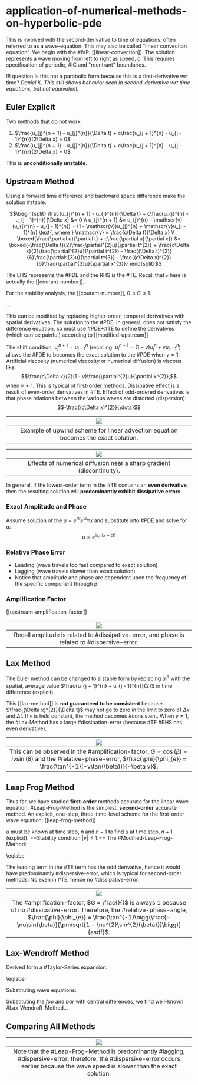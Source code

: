 # application-of-numerical-methods-on-hyperbolic-pde

This is involved with the second-derivative to time of equations: often referred to as a wave-equation. This may also be called "linear convection equation". We begin with the #IVP: [[linear-convection]]. The solution represents a wave moving from left to right as speed, $c$. This requires specification of periodic, #IC and "reentrant" boundaries.

!!! question Is this not a parabolic form because this is a first-derivative wrt time? <cite> Daniel K.
	This still shows behavior seen in second-derivative wrt time equations, but not equivalent.

## Euler Explicit
Two methods that do not work:
1. $\frac{u_{j}^{n + 1} - u_{j}^{n}}{\Delta t} + c\frac{u_{j + 1}^{n} - u_{j - 1}^{n}}{2\Delta x} = 0$
2. $\frac{u_{j}^{n + 1} - u_{j}^{n}}{\Delta t} + c\frac{u_{j + 1}^{n} - u_{j - 1}^{n}}{2\Delta x} = 0$

This is **unconditionally unstable**.

## Upstream Method
Using a forward time difference and backward space difference make the solution #stable.

$$\begin{split}
\frac{u_{j}^{n + 1} - u_{j}^{n}}{\Delta t} + c\frac{u_{j}^{n} - u_{j - 1}^{n}}{\Delta x} &= 0 \\
u_{j}^{n + 1} &= u_{j}^{n} - \mathscr{v}(u_{j}^{n} - u_{j - 1}^{n}) = (1 - \mathscr{v})u_{j}^{n} + \mathscr{v}u_{j - 1}^{n} \text{, where } \mathscr{v} = \frac{c\Delta t}{\Delta x} \\
\boxed{\frac{\partial u}{\partial t} + c\frac{\partial u}{\partial x}} &= \boxed{-\frac{\Delta t}{2}\frac{\partial^{2}u}{\partial t^{2}} + \frac{c\Delta x}{2}\frac{\partial^{2}u}{\partial t^{2}} - \frac{(\Delta t)^{2}}{6}\frac{\partial^{3}u}{\partial t^{3}} - \frac{(c\Delta x)^{2}}{6}\frac{\partial^{3}u}{\partial x^{3}}}
\end{split}$$

The LHS represents the #PDE and the RHS is the #TE. Recall that $\mathscr{v}$ here is actually the [[courant-number]].

For the stability analysis, the [[courant-number]], $0 \leq C \leq 1$.

$\dots$

This can be modified by replacing higher-order, temporal derivatives with spatial derivatives. The solution to the #PDE, in general, does not satisfy the difference equation, so must use #PDE+#TE to define the derivatives (which can be painful) according to [[modified-upstream]]

The shift condition, $u_{j}^{n + 1} = u_{j - 1}^{n}$ (recalling: $u_{j}^{n + 1} = (1 - v)u_{j}^{n} + vu_{j - 1}^{n}$) allows the #FDE to becomes the exact solution to the #PDE when $v = 1$. Artificial viscosity (numerical viscosity or numerical diffusion) is viscous like: $$\frac{c\Delta x}{2}(1 - v)\frac{\partial^{2}u}{\partial x^{2}},$$ when $v \neq 1$. This is typical of first-order methods. Dissipative effect is a result of even-order derivatives in #TE. Effect of odd-ordered derivatives is that phase relations between the various waves are distorted (dispersion): $$-\frac{(c\Delta x)^{2}}{\dots}$$

| ![](../../../attachments/engr-704-001-partial-differential-equations/example_of_upstream_211117_185322_EST.png) |
|:--:|
| Example of upwind scheme for linear advection equation becomes the exact solution. |

| ![](../../../attachments/engr-704-001-partial-differential-equations/effects_of_numerical_diffusion_example_211117_185416_EST.png) |
|:--:|
| Effects of numerical diffusion near a sharp gradient (discontinuity). |

In general, if the lowest-order term in the #TE contains an **even derivative**, then the resulting solution will **predominantly exhibit dissipative errors**.

### Exact Amplitude and Phase
Assume solution of the $u = e^{at}e^{ik_{m}}x$ and substitute into #PDE and solve for $a$: $$u = e^{ik_{m}(x - ct)}$$

### Relative Phase Error
- Leading (wave travels too fast compared to exact solution)
- Lagging (wave travels slower than exact solution)
- Notice that amplitude and phase are dependent upon the frequency of the specific component through $\beta$.

### Amplification Factor
[[upstream-amplification-factor]]

| ![](../../../attachments/engr-704-001-partial-differential-equations/upstream_amplification_factor_211119_182808_EST.png) |
|:--:|
| Recall amplitude is related to #dissipative-error, and phase is related to #dispersive-error. |

## Lax Method
The Euler method can be changed to a stable form by replacing $u_{j}^{n}$ with the spatial, average value $\frac{u_{j + 1}^{n} + u_{j - 1}^{n}}{2}$ in time difference (explicit).

This [[lax-method]] is **not guaranteed to be consistent** because $\frac{(\Delta x)^{2}}{\Delta t}$ may not go to zero in the limit to zero of $\Delta x$ and $\Delta t$. If $v$ is held constant, the method becomes #consistent. When $v \neq 1$, the #Lax-Method has a large #dissipation-error (because #TE #RHS has even derivative).

| ![](../../../attachments/engr-704-001-partial-differential-equations/lax_method_amplification_factor_and_relative_phase_error_211119_184405_EST.png) |
|:--:|
| This can be observed in the #amplification-factor, $G = \cos(\beta) - iv\sin(\beta)$ and the #relative-phase-error, $\frac{\phi}{\phi_{e}} = \frac{\tan^{-1}(-v\tan(\beta))}{-\beta v}$. |

## Leap Frog Method
Thus far, we have studied **first-order** methods accurate for the linear wave equation. #Leap-Frog-Method is the simplest, **second-order** accurate method. An explicit, one-step, three-time-level scheme for the first-order wave equation: [[leap-frog-method]]

$u$ must be known at time step, $n$ and $n - 1$ to find $u$ at time step, $n + 1$ (explicit). ==Stability condition $|v| \leq 1$.== The #Modified-Leap-Frog-Method:

\eqlabe

The leading term in the #TE term has the odd derivative, hence it would have predominantly #dispersive-error, which is typical for second-order methods. No even in #TE, hence no #dissipative-error.

| ![](../../../attachments/engr-704-001-partial-differential-equations/leap_frog_amplification_factor_and_relative_phase_angle_211119_185245_EST.png) |
|:--:|
| The #amplification-factor, $G = \frac{}{}$ is always $1$ because of no #dissipative-error. Therefore, the #relative-phase-angle, $\frac{\phi}{\phi_{e}} = \frac{\tan^{-1}\bigg(\frac{-\nu\sin(\beta)}{\pm\sqrt{1 - \nu^{2}\sin^{2}(\beta)}}\bigg)}{asdf}$. |

## Lax-Wendroff Method
Derived form a #Taylor-Series expansion:

\eqlabel

Substituting wave equations:

Substituting the $foo$ and $bar$ with central differences, we find well-known #Lax-Wendroff-Method...

## Comparing All Methods
| ![](../../../attachments/engr-704-001-partial-differential-equations/comparing_upstream_methods_211119_185638_EST.png) |
|:--:|
| Note that the #Leap-Frog-Method is predominantly #lagging, #dispersive-error; therefore, the #dispersive-error occurs earlier because the wave speed is slower than the exact solution. |